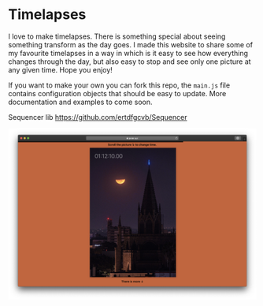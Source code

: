 # Timelapses
I love to make timelapses. There is something special about seeing something transform as the day goes. I made this website to share some of my favourite timelapses in a way in which is it easy to see how everything changes through the day, but also easy to stop and see only one picture at any given time. Hope you enjoy!

If you want to make your own you can fork this repo, the `main.js` file contains configuration objects that should be easy to update. More documentation and examples to come soon.

Sequencer lib 
https://github.com/ertdfgcvb/Sequencer

![alt text](readme.png "Timelapses")
